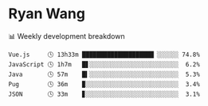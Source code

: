 # Ryan Wang

 <!-- waka-box start -->
📊 Weekly development breakdown
```text
Vue.js     🕓 13h33m ████████████████████▏░░░░░░ 74.8%
JavaScript 🕓 1h7m   █▋░░░░░░░░░░░░░░░░░░░░░░░░░  6.2%
Java       🕓 57m    █▍░░░░░░░░░░░░░░░░░░░░░░░░░  5.3%
Pug        🕓 36m    ▉░░░░░░░░░░░░░░░░░░░░░░░░░░  3.4%
JSON       🕓 33m    ▊░░░░░░░░░░░░░░░░░░░░░░░░░░  3.1%
```
<!-- Powered by https://github.com/YouEclipse/waka-box-go . -->
<!-- waka-box end -->